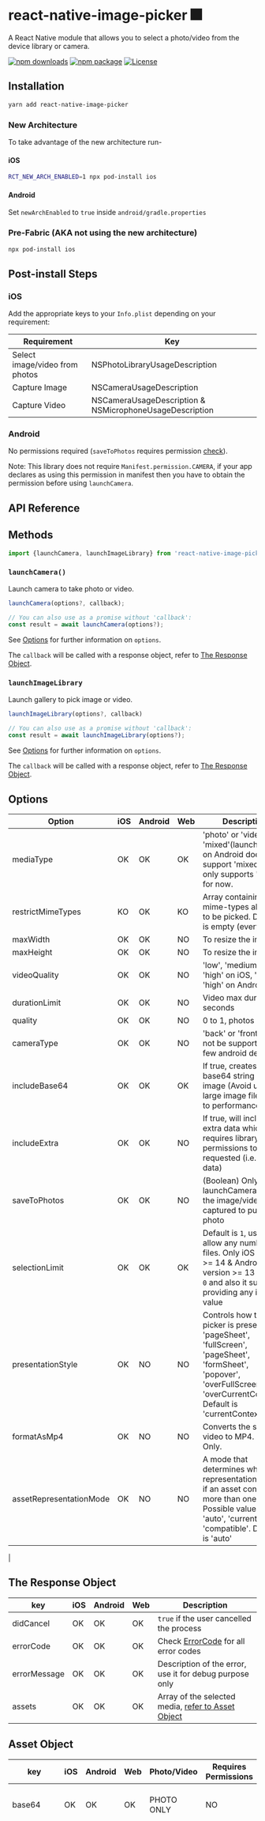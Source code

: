 # react-native-image-picker 🎆

A React Native module that allows you to select a photo/video from the device library or camera.

[![npm downloads](https://img.shields.io/npm/dw/react-native-image-picker)](https://img.shields.io/npm/dw/react-native-image-picker)
[![npm package](https://img.shields.io/npm/v/react-native-image-picker?color=red)](https://img.shields.io/npm/v/react-native-image-picker?color=red)
[![License](https://img.shields.io/github/license/react-native-image-picker/react-native-image-picker?color=blue)](https://github.com/react-native-image-picker/react-native-image-picker/blob/main/LICENSE.md)

## Installation

```bash
yarn add react-native-image-picker
```

### New Architecture

To take advantage of the new architecture run-

#### iOS

```bash
RCT_NEW_ARCH_ENABLED=1 npx pod-install ios
```

#### Android

Set `newArchEnabled` to `true` inside `android/gradle.properties`

### Pre-Fabric (AKA not using the new architecture)

```bash
npx pod-install ios
```

## Post-install Steps

### iOS

Add the appropriate keys to your `Info.plist` depending on your requirement:

| Requirement                    | Key                                                     |
| ------------------------------ | ------------------------------------------------------- |
| Select image/video from photos | NSPhotoLibraryUsageDescription                          |
| Capture Image                  | NSCameraUsageDescription                                |
| Capture Video                  | NSCameraUsageDescription & NSMicrophoneUsageDescription |

### Android

No permissions required (`saveToPhotos` requires permission [check](#note-on-file-storage)).

Note: This library does not require `Manifest.permission.CAMERA`, if your app declares as using this permission in manifest then you have to obtain the permission before using `launchCamera`.

## API Reference

## Methods

```js
import {launchCamera, launchImageLibrary} from 'react-native-image-picker';
```

### `launchCamera()`

Launch camera to take photo or video.

```js
launchCamera(options?, callback);

// You can also use as a promise without 'callback':
const result = await launchCamera(options?);
```

See [Options](#options) for further information on `options`.

The `callback` will be called with a response object, refer to [The Response Object](#the-response-object).

### `launchImageLibrary`

Launch gallery to pick image or video.

```js
launchImageLibrary(options?, callback)

// You can also use as a promise without 'callback':
const result = await launchImageLibrary(options?);
```

See [Options](#options) for further information on `options`.

The `callback` will be called with a response object, refer to [The Response Object](#the-response-object).

## Options

| Option                  | iOS | Android | Web | Description                                                                                                                                                               |
| ----------------------- | --- | ------- | --- | ------------------------------------------------------------------------------------------------------------------------------------------------------------------------- |
| mediaType               | OK  | OK      | OK  | 'photo' or 'video' or 'mixed'(launchCamera on Android does not support 'mixed'). Web only supports 'photo' for now.                                                       |
| restrictMimeTypes       | KO  | OK      | KO  | Array containing the mime-types allowed to be picked. Default is empty (everything).                                                                                      |
| maxWidth                | OK  | OK      | NO  | To resize the image                                                                                                                                                       |
| maxHeight               | OK  | OK      | NO  | To resize the image                                                                                                                                                       |
| videoQuality            | OK  | OK      | NO  | 'low', 'medium', or 'high' on iOS, 'low' or 'high' on Android                                                                                                             |
| durationLimit           | OK  | OK      | NO  | Video max duration in seconds                                                                                                                                             |
| quality                 | OK  | OK      | NO  | 0 to 1, photos                                                                                                                                                            |
| cameraType              | OK  | OK      | NO  | 'back' or 'front'. May not be supported in few android devices                                                                                                            |
| includeBase64           | OK  | OK      | OK  | If true, creates base64 string of the image (Avoid using on large image files due to performance)                                                                         |
| includeExtra            | OK  | OK      | NO  | If true, will include extra data which requires library permissions to be requested (i.e. exif data)                                                                      |
| saveToPhotos            | OK  | OK      | NO  | (Boolean) Only for launchCamera, saves the image/video file captured to public photo                                                                                      |
| selectionLimit          | OK  | OK      | OK  | Default is `1`, use `0` to allow any number of files. Only iOS version >= 14 & Android version >= 13 support `0` and also it supports providing any integer value         |
| presentationStyle       | OK  | NO      | NO  | Controls how the picker is presented. 'pageSheet', 'fullScreen', 'pageSheet', 'formSheet', 'popover', 'overFullScreen', 'overCurrentContext'. Default is 'currentContext' |
| formatAsMp4             | OK  | NO      | NO  | Converts the selected video to MP4. iOS Only.                                                                                                                             |
| assetRepresentationMode | OK  | NO      | NO  | A mode that determines which representation to use if an asset contains more than one. Possible values: 'auto', 'current', 'compatible'. Default is 'auto'                |

|

## The Response Object

| key          | iOS | Android | Web | Description                                                         |
| ------------ | --- | ------- | --- | ------------------------------------------------------------------- |
| didCancel    | OK  | OK      | OK  | `true` if the user cancelled the process                            |
| errorCode    | OK  | OK      | OK  | Check [ErrorCode](#ErrorCode) for all error codes                   |
| errorMessage | OK  | OK      | OK  | Description of the error, use it for debug purpose only             |
| assets       | OK  | OK      | OK  | Array of the selected media, [refer to Asset Object](#Asset-Object) |

## Asset Object

| key          | iOS | Android | Web | Photo/Video | Requires Permissions | Description                                                                                                                                                                                                                                                                    |
| ------------ | --- | ------- | --- | ----------- | -------------------- | ------------------------------------------------------------------------------------------------------------------------------------------------------------------------------------------------------------------------------------------------------------------------------ |
| base64       | OK  | OK      | OK  | PHOTO ONLY  | NO                   | The base64 string of the image (photos only)                                                                                                                                                                                                                                   |
| uri          | OK  | OK      | OK  | BOTH        | NO                   | The file uri in app specific cache storage. Except when picking **video from Android gallery** where you will get read only content uri, to get file uri in this case copy the file to app specific storage using any react-native library. For web it uses the base64 as uri. |
| originalPath | NO  | OK      | NO  | BOTH        | NO                   | The original file path.                                                                                                                                                                                                                                                        |
| width        | OK  | OK      | OK  | BOTH        | NO                   | Asset dimensions                                                                                                                                                                                                                                                               |
| height       | OK  | OK      | OK  | BOTH        | NO                   | Asset dimensions                                                                                                                                                                                                                                                               |
| fileSize     | OK  | OK      | NO  | BOTH        | NO                   | The file size                                                                                                                                                                                                                                                                  |
| type         | OK  | OK      | NO  | BOTH        | NO                   | The file type                                                                                                                                                                                                                                                                  |
| fileName     | OK  | OK      | NO  | BOTH        | NO                   | The file name                                                                                                                                                                                                                                                                  |
| duration     | OK  | OK      | NO  | VIDEO ONLY  | NO                   | The selected video duration in seconds                                                                                                                                                                                                                                         |
| bitrate      | --- | OK      | NO  | VIDEO ONLY  | NO                   | The average bitrate (in bits/sec) of the selected video, if available. (Android only)                                                                                                                                                                                          |
| timestamp    | OK  | OK      | NO  | BOTH        | YES                  | Timestamp of the asset. Only included if 'includeExtra' is true                                                                                                                                                                                                                |
| id           | OK  | OK      | NO  | BOTH        | YES                  | local identifier of the photo or video. On Android, this is the same as fileName                                                                                                                                                                                               |

## Note on file storage

Image/video captured via camera will be stored in temporary folder allowing it to be deleted any time, so don't expect it to persist. Use `saveToPhotos: true` (default is `false`) to save the file in the public photos. `saveToPhotos` requires `WRITE_EXTERNAL_STORAGE` permission on Android 28 and below (The permission has to obtained by the App manually as the library does not handle that).

For web, this doesn't work.

## ErrorCode

| Code               | Description                                       |
| ------------------ | ------------------------------------------------- |
| camera_unavailable | Camera not available on device                    |
| permission         | Permission not satisfied                          |
| others             | Other errors (check errorMessage for description) |

## License

[MIT](LICENSE.md)
